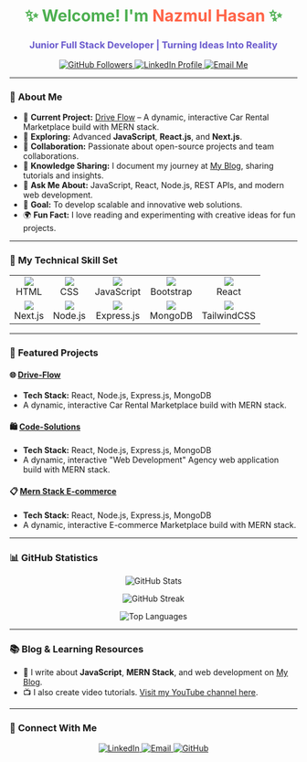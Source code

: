 <h1 align="center" style="color:#4CAF50;">✨ Welcome! I'm <span style="color:#FF6347;">Nazmul Hasan</span> ✨</h1>
<h3 align="center" style="color:#6A5ACD;">Junior Full Stack Developer | Turning Ideas Into Reality</h3>

<p align="center">
  <a href="https://github.com/nhmnazmul22" target="_blank">
    <img src="https://img.shields.io/github/followers/nhmnazmul22?label=Followers&style=flat-square&color=green&logo=github" alt="GitHub Followers" />
  </a>
  <a href="www.linkedin.com/in/nhmnazmul" target="_blank">
    <img src="https://img.shields.io/badge/-LinkedIn-0077B5?style=flat-square&logo=linkedin&logoColor=white" alt="LinkedIn Profile" />
  </a>
  <a href="mailto:nhmnazmul87@gmail.com">
    <img src="https://img.shields.io/badge/-Gmail-D14836?style=flat-square&logo=gmail&logoColor=white" alt="Email Me" />
  </a>
</p>

---

### 🌟 **About Me**

- 🔭 **Current Project:** [Drive Flow](https://github.com/nhmnazmul22/Drive-flow) – A dynamic, interactive Car Rental Marketplace build with MERN stack.
- 🌱 **Exploring:** Advanced **JavaScript**, **React.js**, and **Next.js**.
- 🤝 **Collaboration:** Passionate about open-source projects and team collaborations.
- 📝 **Knowledge Sharing:** I document my journey at [My Blog](https://nhmnazmul.netlify.app/), sharing tutorials and insights.
- 💬 **Ask Me About:** JavaScript, React, Node.js, REST APIs, and modern web development.
- 🎯 **Goal:** To develop scalable and innovative web solutions.
- 🌍 **Fun Fact:** I love reading and experimenting with creative ideas for fun projects.

---

### 🎨 **My Technical Skill Set**

<table>
  <tr>
    <td align="center">
      <img src="https://img.shields.io/badge/HTML-E34F26?style=for-the-badge&logo=html5&logoColor=white" /><br />HTML
    </td>
    <td align="center">
      <img src="https://img.shields.io/badge/CSS-1572B6?style=for-the-badge&logo=css3&logoColor=white" /><br />CSS
    </td>
    <td align="center">
      <img src="https://img.shields.io/badge/JavaScript-F7DF1E?style=for-the-badge&logo=javascript&logoColor=black" /><br />JavaScript
    </td>
    <td align="center">
      <img src="https://img.shields.io/badge/Bootstrap-7952B3?style=for-the-badge&logo=bootstrap&logoColor=white" /><br />Bootstrap
    </td>
    <td align="center">
      <img src="https://img.shields.io/badge/React-61DAFB?style=for-the-badge&logo=react&logoColor=black" /><br />React
    </td>
  </tr>
  <tr>
    <td align="center">
      <img src="https://img.shields.io/badge/Next.js-000000?style=for-the-badge&logo=next.js&logoColor=white" /><br />Next.js
    </td>
    <td align="center">
      <img src="https://img.shields.io/badge/Node.js-339933?style=for-the-badge&logo=node.js&logoColor=white" /><br />Node.js
    </td>
    <td align="center">
      <img src="https://img.shields.io/badge/Express.js-000000?style=for-the-badge&logo=express&logoColor=white" /><br />Express.js
    </td>
    <td align="center">
      <img src="https://img.shields.io/badge/MongoDB-4EA94B?style=for-the-badge&logo=mongodb&logoColor=white" /><br />MongoDB
    </td>
    <td align="center">
      <img src="https://img.shields.io/badge/TailwindCSS-38B2AC?style=for-the-badge&logo=tailwind-css&logoColor=white" /><br />TailwindCSS
    </td>
  </tr>
</table>

---

### 🚀 **Featured Projects**

#### 🌐 [Drive-Flow](https://github.com/nhmnazmul22/Drive-flow)  
- **Tech Stack:** React, Node.js, Express.js, MongoDB  
-  A dynamic, interactive Car Rental Marketplace build with MERN stack.

#### 🛍️ [Code-Solutions](https://github.com/nhmnazmul22/code-solutions)  
- **Tech Stack:** React, Node.js, Express.js, MongoDB
-  A dynamic, interactive "Web Development" Agency web application build with MERN stack.

#### 📋 [Mern Stack E-commerce](https://github.com/nhmnazmul22/mern-stack-e-commerce)  
- **Tech Stack:** React, Node.js, Express.js, MongoDB
-  A dynamic, interactive E-commerce Marketplace build with MERN stack.

---

### 📊 **GitHub Statistics**

<p align="center">
  <img src="https://github-readme-stats.vercel.app/api?username=nhmnazmul22&show_icons=true&theme=tokyonight" alt="GitHub Stats" />
</p>
<p align="center">
  <img src="https://github-readme-streak-stats.herokuapp.com/?user=nhmnazmul22&theme=tokyonight" alt="GitHub Streak" />
</p>
<p align="center">
  <img src="https://github-readme-stats.vercel.app/api/top-langs?username=nhmnazmul22&layout=compact&theme=tokyonight" alt="Top Languages" />
</p>

---

### 📚 **Blog & Learning Resources**

- 📝 I write about **JavaScript**, **MERN Stack**, and web development on [My Blog](https://nhmnazmul.netlify.app/).
- 📺 I also create video tutorials. [Visit my YouTube channel here](https://nhmnazmul.netlify.app/).

---

### 🌟 **Connect With Me**

<p align="center">
  <a href="https://www.linkedin.com/in/nhm-nazmul/" target="_blank">
    <img src="https://img.shields.io/badge/-LinkedIn-0077B5?style=for-the-badge&logo=linkedin&logoColor=white" alt="LinkedIn" />
  </a>
  <a href="mailto:nhmnazmul87@gmail.com">
    <img src="https://img.shields.io/badge/-Gmail-D14836?style=for-the-badge&logo=gmail&logoColor=white" alt="Email" />
  </a>
  <a href="https://github.com/nhmnazmul22">
    <img src="https://img.shields.io/badge/-GitHub-181717?style=for-the-badge&logo=github&logoColor=white" alt="GitHub" />
  </a>
</p>
